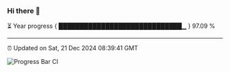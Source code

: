 ### Hi there 👋

⏳ Year progress { █████████████████████████████▁ } 97.09 %

---

⏰ Updated on Sat, 21 Dec 2024 08:39:41 GMT

![Progress Bar CI](https://github.com/IshwaranRudhara/GIT-ACTION/workflows/Progress%20Bar%20CI/badge.svg)
